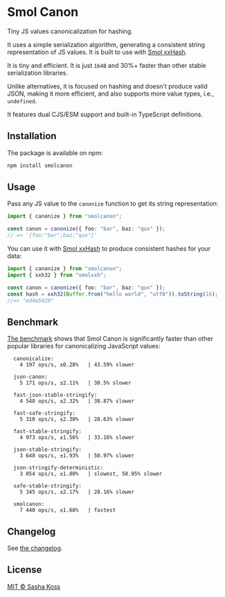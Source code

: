 # Smol Canon

Tiny JS values canonicalization for hashing.

It uses a simple serialization algorithm, generating a consistent string representation of JS values. It is built to use with [Smol xxHash](https://github.com/kossnocorp/smolxxh).

It is tiny and efficient. It is just `164B` and 30%+ faster than other stable serialization libraries.

Unlike alternatives, it is focused on hashing and doesn't produce valid JSON, making it more efficient, and also supports more value types, i.e., `undefined`.

It features dual CJS/ESM support and built-in TypeScript definitions.

## Installation

The package is available on npm:

```sh
npm install smolcanon
```

## Usage

Pass any JS value to the `canonize` function to get its string representation:

```ts
import { canonize } from "smolcanon";

const canon = canonize({ foo: "bar", baz: "qux" });
// => '{foo:"bar";baz:"qux"}'
```

You can use it with [Smol xxHash](https://github.com/kossnocorp/smolxxh) to produce consistent hashes for your data:

```ts
import { canonize } from "smolcanon";
import { xxh32 } from "smolxxh";

const canon = canonize({ foo: "bar", baz: "qux" });
const hash = xxh32(Buffer.from("hello world", "utf8")).toString(16);
//=> "ed4e5029"
```

## Benchmark

[The benchmark](./benchmark/benchmark.ts) shows that Smol Canon is significantly faster than other popular libraries for canonicalizing JavaScript values:

```
  canonicalize:
    4 197 ops/s, ±0.28%   | 43.59% slower

  json-canon:
    5 171 ops/s, ±2.11%   | 30.5% slower

  fast-json-stable-stringify:
    4 548 ops/s, ±2.32%   | 38.87% slower

  fast-safe-stringify:
    5 310 ops/s, ±2.30%   | 28.63% slower

  fast-stable-stringify:
    4 973 ops/s, ±1.56%   | 33.16% slower

  json-stable-stringify:
    3 648 ops/s, ±1.93%   | 50.97% slower

  json-stringify-deterministic:
    3 054 ops/s, ±1.80%   | slowest, 58.95% slower

  safe-stable-stringify:
    5 345 ops/s, ±2.17%   | 28.16% slower

  smolcanon:
    7 440 ops/s, ±1.68%   | fastest
```

## Changelog

See [the changelog](./CHANGELOG.md).

## License

[MIT © Sasha Koss](https://koss.nocorp.me/mit/)
